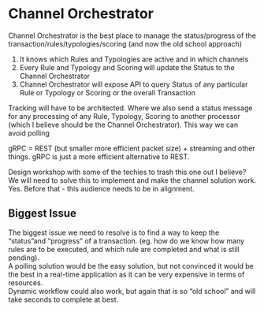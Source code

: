 # Channel Orchestrator

Channel Orchestrator is the best place to manage the status/progress of the transaction/rules/typologies/scoring (and now the old school approach)  

1. It knows which Rules and Typologies are active and in which channels
2. Every Rule and Typology and Scoring will update the Status to the Channel Orchestrator
3. Channel Orchestrator will expose API to query Status of any particular Rule or Typology or Scoring or the overall Transaction

Tracking will have to be architected. Where we also send a status message for any processing of any Rule, Typology, Scoring to another processor (which I believe should be the Channel Orchestrator). This way we can avoid polling

gRPC = REST (but smaller more efficient packet size) + streaming and other things. gRPC is just a more efficient alternative to REST.

Design workshop with some of the techies to trash this one out I believe? We will need to solve this to implement and make the channel solution work. Yes. Before that - this audience needs to be in alignment.

## Biggest Issue

The biggest issue we need to resolve is to find a way to keep the “status”and “progress” of a transaction. (eg. how do we know how many rules are to be executed, and which rule are completed and what is still pending).  
A polling solution would be the easy solution, but not convinced it would be the best in a real-time application as it can be very expensive in terms of resources.  
Dynamic workflow could also work, but again that is so “old school” and will take seconds to complete at best.
